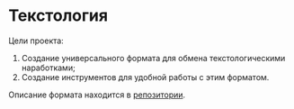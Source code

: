 # Текстология

Цели проекта:

1. Создание универсального формата для обмена текстологическими наработками;
2. Создание инструментов для удобной работы с этим форматом.

Описание формата находится в [репозитории](https://zaryaxyz.github.io/comtext/).

